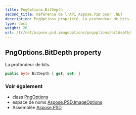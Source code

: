 ```yaml
---
title: PngOptions.BitDepth
second_title: Référence de l'API Aspose.PSD pour .NET
description: PngOptions propriété. La profondeur de bits.
type: docs
weight: 20
url: /fr/net/aspose.psd.imageoptions/pngoptions/bitdepth/
---
```

## PngOptions.BitDepth property

La profondeur de bits.

```csharp
public byte BitDepth { get; set; }
```

### Voir également

* class [PngOptions](../)
* espace de noms [Aspose.PSD.ImageOptions](../../pngoptions/)
* Assemblée [Aspose.PSD](../../../)


